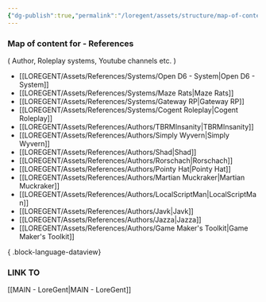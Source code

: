 ```yaml
---
{"dg-publish":true,"permalink":"/loregent/assets/structure/map-of-content/moc-references/"}
---
```


### Map of content for - References
( Author, Roleplay systems, Youtube channels etc. )

- [[LOREGENT/Assets/References/Systems/Open D6 - System\|Open D6 - System]]
- [[LOREGENT/Assets/References/Systems/Maze Rats\|Maze Rats]]
- [[LOREGENT/Assets/References/Systems/Gateway RP\|Gateway RP]]
- [[LOREGENT/Assets/References/Systems/Cogent Roleplay\|Cogent Roleplay]]
- [[LOREGENT/Assets/References/Authors/TBRMInsanity\|TBRMInsanity]]
- [[LOREGENT/Assets/References/Authors/Simply Wyvern\|Simply Wyvern]]
- [[LOREGENT/Assets/References/Authors/Shad\|Shad]]
- [[LOREGENT/Assets/References/Authors/Rorschach\|Rorschach]]
- [[LOREGENT/Assets/References/Authors/Pointy Hat\|Pointy Hat]]
- [[LOREGENT/Assets/References/Authors/Martian Muckraker\|Martian Muckraker]]
- [[LOREGENT/Assets/References/Authors/LocalScriptMan\|LocalScriptMan]]
- [[LOREGENT/Assets/References/Authors/Javk\|Javk]]
- [[LOREGENT/Assets/References/Authors/Jazza\|Jazza]]
- [[LOREGENT/Assets/References/Authors/Game Maker's Toolkit\|Game Maker's Toolkit]]

{ .block-language-dataview}

### LINK TO
[[MAIN - LoreGent\|MAIN - LoreGent]]